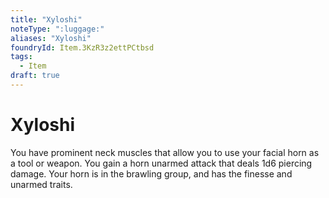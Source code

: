 ```yaml
---
title: "Xyloshi"
noteType: ":luggage:"
aliases: "Xyloshi"
foundryId: Item.3KzR3z2ettPCtbsd
tags:
  - Item
draft: true
---
```


# Xyloshi

You have prominent neck muscles that allow you to use your facial horn as a tool or weapon. You gain a horn unarmed attack that deals 1d6 piercing damage. Your horn is in the brawling group, and has the finesse and unarmed traits.
